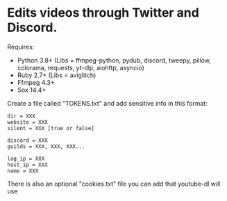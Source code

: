 # Edits videos through Twitter and Discord.

Requires:
 - Python 3.8+ (Libs = ffmpeg-python, pydub, discord, tweepy, pillow, colorama, requests, yt-dlp, aiohttp, asyncio)
 - Ruby 2.7+ (Libs = aviglitch)
 - Ffmpeg 4.3+
 - Sox 14.4+

Create a file called "TOKENS.txt" and add sensitive info in this format:
```
dir = XXX
website = XXX
silent = XXX [true or false]

discord = XXX
guilds = XXX, XXX, XXX...

log_ip = XXX
host_ip = XXX
name = XXX
```

There is also an optional "cookies.txt" file you can add that youtube-dl will use
